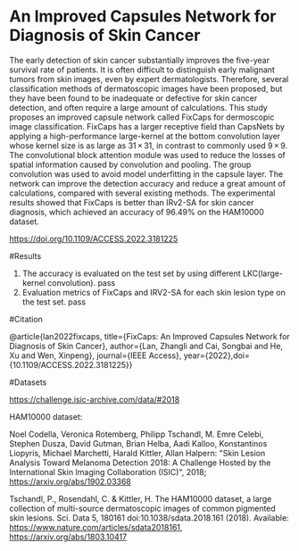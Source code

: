 # An Improved Capsules Network for Diagnosis of Skin Cancer
The early detection of skin cancer substantially improves the five-year survival rate of patients. It is often difficult to distinguish early malignant tumors from skin images, even by expert dermatologists. Therefore, several classification methods of dermatoscopic images have been proposed, but they have been found to be inadequate or defective for skin cancer detection, and often require a large amount of calculations. This study proposes an improved capsule network called FixCaps for dermoscopic image classification. FixCaps has a larger receptive field than CapsNets by applying a high-performance large-kernel at the bottom convolution layer whose kernel size is as large as 31$\,\times\,$31, in contrast to commonly used 9$\,\times\,$9. The convolutional block attention module was used to reduce the losses of spatial information caused by convolution and pooling. The group convolution was used to avoid model underfitting in the capsule layer. The network can improve the detection accuracy and reduce a great amount of calculations, compared with several existing methods. The experimental results showed that FixCaps is better than IRv2-SA for skin cancer diagnosis, which achieved an accuracy of 96.49\% on the HAM10000 dataset.

https://doi.org/10.1109/ACCESS.2022.3181225

#Results
1. The accuracy is evaluated on the test set by using different LKC(large-kernel convolution).
pass
2. Evaluation metrics of FixCaps and IRV2-SA for each skin lesion type on the test set.
pass

#Citation

@article{lan2022fixcaps, title={FixCaps: An Improved Capsules Network for Diagnosis of Skin Cancer}, author={Lan, Zhangli and Cai, Songbai and He, Xu and Wen, Xinpeng}, journal={IEEE Access}, year={2022},doi={10.1109/ACCESS.2022.3181225}}

#Datasets

https://challenge.isic-archive.com/data/#2018

HAM10000 dataset:

Noel Codella, Veronica Rotemberg, Philipp Tschandl, M. Emre Celebi, Stephen Dusza, David Gutman, Brian Helba, Aadi Kalloo, Konstantinos Liopyris, Michael Marchetti, Harald Kittler, Allan Halpern: "Skin Lesion Analysis Toward Melanoma Detection 2018: A Challenge Hosted by the International Skin Imaging Collaboration (ISIC)", 2018; https://arxiv.org/abs/1902.03368

Tschandl, P., Rosendahl, C. & Kittler, H. The HAM10000 dataset, a large collection of multi-source dermatoscopic images of common pigmented skin lesions. Sci. Data 5, 180161 doi:10.1038/sdata.2018.161 (2018). Available: https://www.nature.com/articles/sdata2018161, https://arxiv.org/abs/1803.10417
